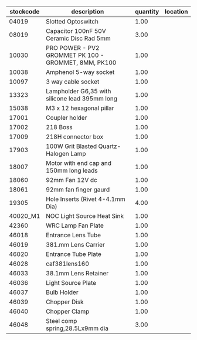|stockcode|description|quantity|location|
|---------|-----------|--------|--------|
|04019|Slotted Optoswitch|1.00||
|08019|Capacitor 100nF 50V Ceramic Disc Rad 5mm|3.00||
|10030|PRO POWER - PV2 GROMMET PK 100 - GROMMET, 8MM, PK100|1.00||
|10038|Amphenol  5-way socket|1.00||
|10097|3 way cable socket|1.00||
|13323|Lampholder G6,35 with silicone lead 395mm long|1.00||
|15038|M3 x 12 hexagonal pillar|1.00||
|17001|Coupler holder|1.00||
|17002|218 Boss|1.00||
|17009|218H connector box|1.00||
|17903|100W Grit Blasted Quartz-Halogen Lamp|1.00||
|18007|Motor with end cap and 150mm long leads|1.00||
|18060|92mm Fan 12V dc|1.00||
|18061|92mm fan finger gaurd|1.00||
|19305|Hole Inserts (Rivet 4-4.1mm Dia)|4.00||
|40020_M1|NOC Light Source Heat Sink|1.00||
|42360|WRC Lamp Fan Plate|1.00||
|46018|Entrance Lens Tube|1.00||
|46019|381.mm Lens Carrier|1.00||
|46020|Entrance Tube Plate|1.00||
|46028|caf381lens160|1.00||
|46033|38.1mm Lens Retainer|1.00||
|46036|Light Source Plate|1.00||
|46037|Bulb Holder|1.00||
|46039|Chopper Disk|1.00||
|46040|Chopper Clamp|1.00||
|46048|Steel comp spring,28.5Lx9mm dia|3.00||
